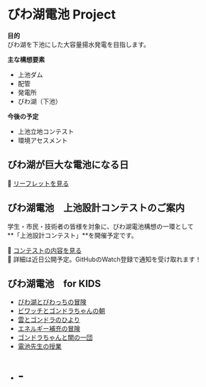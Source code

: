 # びわ湖電池 Project

**目的**  
びわ湖を下池にした大容量揚水発電を目指します。

**主な構想要素**  
- 上池ダム
- 配管
- 発電所
- びわ湖（下池）

**今後の予定**  
- 上池立地コンテスト
- 環境アセスメント
  
## びわ湖が巨大な電池になる日

📄 [リーフレットを見る](./琵琶湖が巨大な電池になる日.pdf)  
  
## びわ湖電池　上池設計コンテストのご案内

学生・市民・技術者の皆様を対象に、びわ湖電池構想の一環として  
**「上池設計コンテスト」**を開催予定です。

📄 [コンテストの内容を見る](./コンテスト試案.pdf)  
📝 詳細は近日公開予定。GitHubのWatch登録で通知を受け取れます！
## びわ湖電池　for KIDS
- [びわ湖とびわっちの冒険](../pgmatsuyama-jpg/びわ湖とびわっちの冒険.jpg)
- [ビワッチとゴンドラちゃんの朝](../pgmatsuyama-jpg/ビワッチとゴンドラちゃんの朝.jpg)
- [雲とゴンドラのひより](../pgmatsuyama-jpg/雲とゴンドラのひより.jpg)
- [エネルギー補充の冒険](../pgmatsuyama-jpg/エネルギー補充の冒険.jpg)
- [ゴンドラちゃんと闇の一団](../pgmatsuyama-jpg/ゴンドラちゃんと闇の一団.jpg)
- [電池先生の授業](../pgmatsuyama-jpg/電池先生の授業.jpg)
- # -
